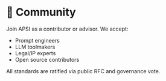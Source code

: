 # 🤝 Community

Join APSI as a contributor or advisor. We accept:

- Prompt engineers
- LLM toolmakers
- Legal/IP experts
- Open source contributors

All standards are ratified via public RFC and governance vote.